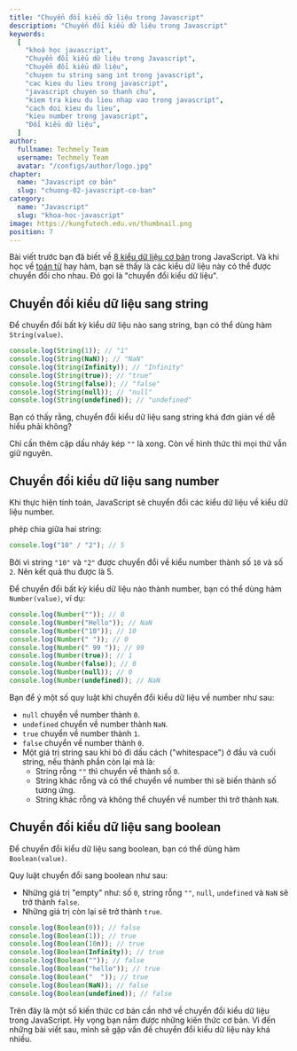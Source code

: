 ```yaml
---
title: "Chuyển đổi kiểu dữ liệu trong Javascript"
description: "Chuyển đổi kiểu dữ liệu trong Javascript"
keywords: 
  [
    "khoá học javascript",
    "Chuyển đổi kiểu dữ liệu trong Javascript",
    "Chuyển đổi kiểu dữ liệu",
    "chuyen tu string sang int trong javascript",
    "cac kieu du lieu trong javascript",
    "javascript chuyen so thanh chu",
    "kiem tra kieu du lieu nhap vao trong javascript",
    "cach doi kieu du lieu",
    "kieu number trong javascript",
    "Đổi kiểu dữ liệu",
  ]
author:
  fullname: Techmely Team
  username: Techmely Team
  avatar: "/configs/author/logo.jpg"
chapter:
  name: "Javascript cơ bản"
  slug: "chuong-02-javascript-co-ban"
category:
  name: "Javascript"
  slug: "khoa-hoc-javascript"
image: https://kungfutech.edu.vn/thumbnail.png
position: 7
---
```


Bài viết trước bạn đã biết về [8 kiểu dữ liệu cơ bản](/bai-viet/khoa-hoc-javascript/kieu-du-lieu-trong-javascript/) trong JavaScript. Và khi học về [toán tử](/bai-viet/khoa-hoc-javascript/toan-tu-trong-javascript) hay hàm, bạn sẽ thấy là các kiểu dữ liệu này có thể được chuyển đổi cho nhau. Đó gọi là "chuyển đổi kiểu dữ liệu".

## Chuyển đổi kiểu dữ liệu sang string

Để chuyển đổi bất kỳ kiểu dữ liệu nào sang string, bạn có thể dùng hàm `String(value)`.

<div class="example"></div>

```js
console.log(String(1)); // "1"
console.log(String(NaN)); // "NaN"
console.log(String(Infinity)); // "Infinity"
console.log(String(true)); // "true"
console.log(String(false)); // "false"
console.log(String(null)); // "null"
console.log(String(undefined)); // "undefined"
```

Bạn có thấy rằng, chuyển đổi kiểu dữ liệu sang string khá đơn giản về dễ hiểu phải không?

Chỉ cần thêm cặp dấu nháy kép `""` là xong. Còn về hình thức thì mọi thứ vẫn giữ nguyên.

## Chuyển đổi kiểu dữ liệu sang number

Khi thực hiện tính toán, JavaScript sẽ chuyển đổi các kiểu dữ liệu về kiểu dữ liệu number.

<div class="example">phép chia giữa hai string:</div>

```js
console.log("10" / "2"); // 5
```

Bởi vì string `"10"` và `"2"` được chuyển đổi về kiểu number thành số `10` và số `2`. Nên kết quả thu được là 5.

Để chuyển đổi bất kỳ kiểu dữ liệu nào thành number, bạn có thể dùng hàm `Number(value)`, ví dụ:

```js
console.log(Number("")); // 0
console.log(Number("Hello")); // NaN
console.log(Number("10")); // 10
console.log(Number(" ")); // 0
console.log(Number(" 99 ")); // 99
console.log(Number(true)); // 1
console.log(Number(false)); // 0
console.log(Number(null)); // 0
console.log(Number(undefined)); // NaN
```

Bạn để ý một số quy luật khi chuyển đổi kiểu dữ liệu về number như sau:

- `null` chuyển về number thành `0`.
- `undefined` chuyển về number thành `NaN`.
- `true` chuyển về number thành `1`.
- `false` chuyển về number thành `0`.
- Một giá trị string sau khi bỏ đi dấu cách ("whitespace") ở đầu và cuối string, nếu thành phần còn lại mà là:
  - String rỗng `""` thì chuyển về thành số `0`.
  - String khác rỗng và có thể chuyển về number thì sẽ biến thành số tương ứng.
  - String khác rỗng và không thể chuyển về number thì trở thành `NaN`.

## Chuyển đổi kiểu dữ liệu sang boolean

Để chuyển đổi kiểu dữ liệu sang boolean, bạn có thể dùng hàm `Boolean(value)`.

Quy luật chuyển đổi sang boolean như sau:

- Những giá trị "empty" như: số `0`, string rỗng `""`, `null`, `undefined` và `NaN` sẽ trở thành `false`.
- Những giá trị còn lại sẽ trở thành `true`.

<div class="example"></div>

```js
console.log(Boolean(0)); // false
console.log(Boolean(1)); // true
console.log(Boolean(10n)); // true
console.log(Boolean(Infinity)); // true
console.log(Boolean("")); // false
console.log(Boolean("hello")); // true
console.log(Boolean("  ")); // true
console.log(Boolean(NaN)); // false
console.log(Boolean(undefined)); // false
```

Trên đây là một số kiến thức cơ bản cần nhớ về chuyển đổi kiểu dữ liệu trong JavaScript. Hy vọng bạn nắm được những kiến thức cơ bản. Vì đến những bài viết sau, mình sẽ gặp vấn đề chuyển đổi kiểu dữ liệu này khá nhiều.
